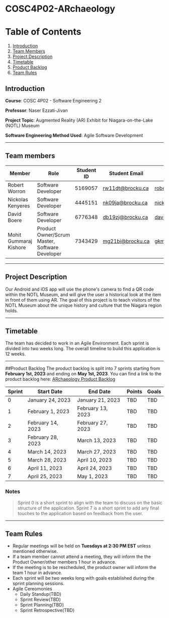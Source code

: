# COSC4P02-ARchaeology

# Table of Contents
1. [Introduction](#introduction)
2. [Team Members](#team-members)
3. [Project Description](project-desctiption)
4. [Timetable](#timetable)
5. [Product Backlog](#product-backlog)
6. [Team Rules](#team-rules)


## Introduction
**Course**: COSC 4P02 - Software Engineering 2

**Professor**: Naser Ezzati-Jivan

**Project Topic**: Augmented Reality (AR) Exhibit for Niagara-on-the-Lake (NOTL) Museum

**Software Engineering Method Used**: Agile Software Development

---
## Team members
| Member  | Role  | Student ID  | Student Email | GitHub Email |
|---|---|---|---|---|
| Robert Worron  | Software Developer  | 5169057  |  rw11dt@brocku.ca | robertworron@hotmail.com |
| Nickolas Kenyeres  | Software Developer  | 4445151  | nk09ja@brocku.ca | nickolas@knicklabs.com |
| David Boere  | Software Developer  | 6776348  | db19zj@brocku.ca | davideboere@gmail.com |
| Mohit Gummaraj Kishore  | Product Owner/Scrum Master, Software Developer  | 7343429  | mg21bi@brocku.ca | gkmohit@gmail.com |

---

## Project Description

Our Android and iOS app will use the phone's camera to find a QR code within the NOTL Museum, and will give the user a historical look at the item in front of them using AR. 
The goal of this project is to teach visitors of the NOTL Museum about the unique history and culture that the Niagara region holds.

---

## Timetable

The team has decided to work in an Agile Environment. Each sprint is divided into two weeks long. 
The overall timeline to build this application is 12 weeks.

---

##Product Backlog
The product backlog is split into 7 sprints starting from **February 1st, 2023** and ending on **May 1st, 2023**. 
You can find a link to the product backlog here: [ARchaeology Product Backlog](https://tasks.office.com/brocku.onmicrosoft.com/en-US/Home/Planner/#/plantaskboard?groupId=1781306b-e14a-4f04-8943-1b76f53d8cf0&planId=93-I37y8w0W_QMFTfxsMe2QABqhA)

| Sprint | Start Date | End Date | Points | Goals |
|---|---|---|---|---|
| 0 | January 24, 2023| January 21, 2023 | TBD | TBD |
| 1 | February 1, 2023| February 13, 2023 | TBD | TBD |
| 2 | February 14, 2023| February 27, 2023 | TBD | TBD |
| 3 | February 28, 2023| March 13, 2023 | TBD | TBD |
| 4 | March 14, 2023| March 27, 2023 | TBD | TBD |
| 5 | March 28, 2023| April 10, 2023 | TBD | TBD |
| 6 | April 11, 2023| April 24, 2023 | TBD | TBD |
| 7 | April 25, 2023| May 1, 2023 | TBD | TBD |

### Notes
> Sprint 0 is a short sprint to align with the team to discuss on the basic structure of the application. 
> Sprint 7 is a short sprint to add any final touches to the application based on feedback from the user.
--- 

## Team Rules
- Regular meetings will be held on **Tuesdays at 2:30 PM EST** unless mentioned otherwise. 
- If a team member cannot attend a meeting, they will inform the the Product Owner/other members 1 hour in advance.
- If the meeting is to be rescheduled, the product owner will inform the team 1 hour in advance.
- Each sprint will be two weeks long with goals established during the sprint planning sessions. 
- Agile Cereomonies 
  -  Daily Standup(TBD)
  -  Sprint Review(TBD)
  -  Sprint Planning(TBD)
  -  Sprint Retrospective(TBD)
